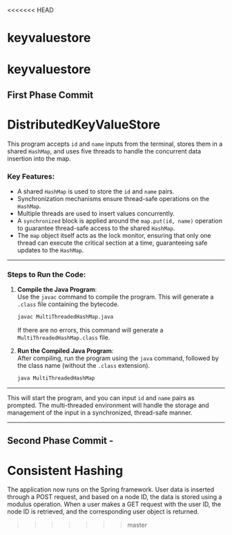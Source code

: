 <<<<<<< HEAD
# keyvaluestore
keyvaluestore
=======
## First Phase Commit
# DistributedKeyValueStore

This program accepts `id` and `name` inputs from the terminal, stores them in a shared `HashMap`, and uses five threads to handle the concurrent data insertion into the map.

### Key Features:
- A shared `HashMap` is used to store the `id` and `name` pairs.
- Synchronization mechanisms ensure thread-safe operations on the `HashMap`.
- Multiple threads are used to insert values concurrently.
- A `synchronized` block is applied around the `map.put(id, name)` operation to guarantee thread-safe access to the shared `HashMap`.
- The `map` object itself acts as the lock monitor, ensuring that only one thread can execute the critical section at a time, guaranteeing safe updates to the `HashMap`.

---

### Steps to Run the Code:

1. **Compile the Java Program**:  
   Use the `javac` command to compile the program. This will generate a `.class` file containing the bytecode.

   ```bash
   javac MultiThreadedHashMap.java
   ```

   If there are no errors, this command will generate a `MultiThreadedHashMap.class` file.

2. **Run the Compiled Java Program**:  
   After compiling, run the program using the `java` command, followed by the class name (without the `.class` extension).

   ```bash
   java MultiThreadedHashMap
   ```

---

This will start the program, and you can input `id` and `name` pairs as prompted. The multi-threaded environment will handle the storage and management of the input in a synchronized, thread-safe manner.

--- 


## Second Phase Commit -
# Consistent Hashing
The application now runs on the Spring framework. User data is inserted through a POST request, 
and based on a node ID, the data is stored using a modulus operation. When a user makes a GET request with the user ID, 
the node ID is retrieved, and the corresponding user object is returned.
>>>>>>> master
